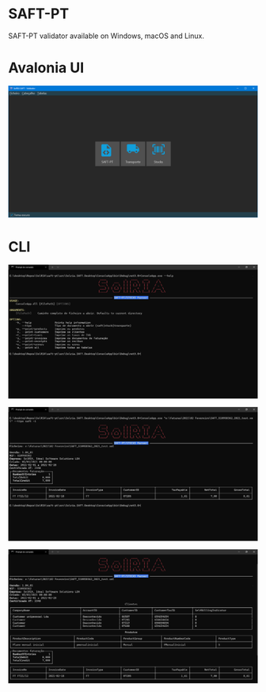 # SAFT-PT
SAFT-PT validator available on Windows, macOS and Linux.

# Avalonia UI
![screenshot](https://raw.githubusercontent.com/SolRIA/saft-pt/master/saft.png)

# CLI
![screenshot](https://raw.githubusercontent.com/SolRIA/saft-pt/master/cli1.png)

![screenshot](https://raw.githubusercontent.com/SolRIA/saft-pt/master/cli2.png)

![screenshot](https://raw.githubusercontent.com/SolRIA/saft-pt/master/cli3.png)
